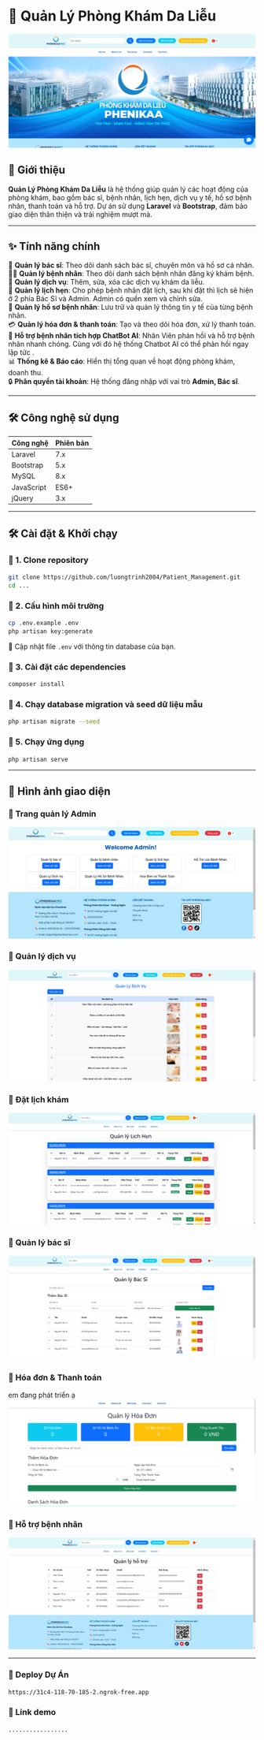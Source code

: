 # 🏥 Quản Lý Phòng Khám Da Liễu

![Clinic Management System](https://github.com/luongtrinh2004/Patient_Management/blob/main/public/img/readme.png)

## 🚀 Giới thiệu

**Quản Lý Phòng Khám Da Liễu** là hệ thống giúp quản lý các hoạt động của phòng khám, bao gồm bác sĩ, bệnh nhân, lịch hẹn, dịch vụ y tế, hồ sơ bệnh nhân, thanh toán và hỗ trợ. Dự án sử dụng **Laravel** và **Bootstrap**, đảm bảo giao diện thân thiện và trải nghiệm mượt mà.

---

## ✨ Tính năng chính

💪 **Quản lý bác sĩ**: Theo dõi danh sách bác sĩ, chuyên môn và hồ sơ cá nhân.  
👨‍⚕️ **Quản lý bệnh nhân**: Theo dõi danh sách bệnh nhân đăng ký khám bệnh.  
💊 **Quản lý dịch vụ**: Thêm, sửa, xóa các dịch vụ khám da liễu.  
📅 **Quản lý lịch hẹn**: Cho phép bệnh nhân đặt lịch, sau khi đặt thì lịch sẽ hiện ở 2 phía Bác Sĩ và Admin. Admin có quền xem và chỉnh sửa.  
📝 **Quản lý hồ sơ bệnh nhân**: Lưu trữ và quản lý thông tin y tế của từng bệnh nhân.  
💳 **Quản lý hóa đơn & thanh toán**: Tạo và theo dõi hóa đơn, xử lý thanh toán.  
📢 **Hỗ trợ bệnh nhân tích hợp ChatBot AI**: Nhân Viên phản hồi và hỗ trợ bệnh nhân nhanh chóng. Cùng với đó hệ thống Chatbot AI có thể phản hồi ngay lập tức .  
📊 **Thống kê & Báo cáo**: Hiển thị tổng quan về hoạt động phòng khám, doanh thu.  
🔒 **Phân quyền tài khoản**: Hệ thống đăng nhập với vai trò **Admin, Bác sĩ**.

---

## 🛠 Công nghệ sử dụng

| Công nghệ  | Phiên bản |
| ---------- | --------- |
| Laravel    | 7.x       |
| Bootstrap  | 5.x       |
| MySQL      | 8.x       |
| JavaScript | ES6+      |
| jQuery     | 3.x       |

---

## 🛠 Cài đặt & Khởi chạy

### 📌 1. Clone repository

```sh
git clone https://github.com/luongtrinh2004/Patient_Management.git
cd ...
```

### 📌 2. Cấu hình môi trường

```sh
cp .env.example .env
php artisan key:generate
```

🎡 Cập nhật file `.env` với thông tin database của bạn.

### 📌 3. Cài đặt các dependencies

```sh
composer install

```

### 📌 4. Chạy database migration và seed dữ liệu mẫu

```sh
php artisan migrate --seed
```

### 📌 5. Chạy ứng dụng

```sh
php artisan serve
```

---

## 📸 Hình ảnh giao diện

### 🔹 Trang quản lý Admin

![Admin Dashboard](public/img/adminreadme.png)

### 🔹 Quản lý dịch vụ

![Service Management](public/img/quanlydichvureadme.png)

### 🔹 Đặt lịch khám

![Appointment Booking](public/img/quanlylichhenreadme.png)

### 🔹 Quản lý bác sĩ

![Doctor Management](public/img/quanlybacsireadme.png.png)

### 🔹 Hóa đơn & Thanh toán

em đang phát triển ạ
![Billing & Payments](public/img/hoadonthongke.png)

### 🔹 Hỗ trợ bệnh nhân

![Patient Support](public/img/quanlyhotroreadme.png)

---

### 🔹 Deploy Dự Án

```sh
https://31c4-118-70-185-2.ngrok-free.app

```

### 🔹 Link demo

```sh
.................

```

